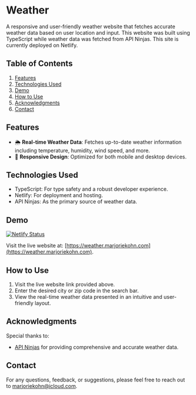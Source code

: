 # Weather

A responsive and user-friendly weather website that fetches accurate weather data based on user location and input. This website was built using TypeScript while weather data was fetched from API Ninjas. This site is currently deployed on Netlify. 

## Table of Contents

1. [Features](#features)
2. [Technologies Used](#technologies-used)
3. [Demo](#demo)
4. [How to Use](#how-to-use)
5. [Acknowledgments](#acknowledgments)
6. [Contact](#contact)

## Features

- 🌦️ **Real-time Weather Data**: Fetches up-to-date weather information including temperature, humidity, wind speed, and more.
- 📱 **Responsive Design**: Optimized for both mobile and desktop devices.

## Technologies Used

- TypeScript: For type safety and a robust developer experience.
- Netlify: For deployment and hosting.
- API Ninjas: As the primary source of weather data.

## Demo

[![Netlify Status](https://api.netlify.com/api/v1/badges/43e953a1-e499-4f7d-8735-8fe9c604148e/deploy-status)](https://app.netlify.com/sites/marjoriekohn-weather/deploys)

Visit the live website at: [https://weather.marjoriekohn.com](https://weather.marjoriekohn.com).

## How to Use

1. Visit the live website link provided above.
2. Enter the desired city or zip code in the search bar.
3. View the real-time weather data presented in an intuitive and user-friendly layout.

## Acknowledgments

Special thanks to:
- [API Ninjas](https://api-ninjas.com) for providing comprehensive and accurate weather data.

## Contact

For any questions, feedback, or suggestions, please feel free to reach out to [marjoriekohn@icloud.com](mailto:marjoriekohn@icloud.com).

